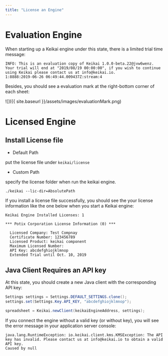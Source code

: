 ```yaml
---
title: "License an Engine"
---
```


# Evaluation Engine
When starting up a Keikai engine under this state, there is a limited trial time message:

```
INFO: This is an evaluation copy of Keikai 1.0.0-beta.22@jvw6wenz. Your trial will end at "2019/08/19 00:00:00", if you wish to continue using Keikai please contact us at info@keikai.io.
1:8888:2019-06-26 06:49:44.009437Z:stream:4

```

Besides, you should see a evaluation mark at the right-bottom corner of each sheet:

![]({{ site.baseurl }}/assets/images/evaluationMark.png)



# Licensed Engine

## Install License file

* Default Path

put the license file under `keikai/license`

* Custom Path

specify the license folder when run the keikai engine.

`./keikai --lic-dir=AbsolutePath`


If you install a license file successfully, you should see the your license information like the one below when you start a Keikai engine:

```
Keikai Engine Installed Licenses: 1

*** Potix Corporation License Information (0) ***

  Licensed Company: Test Compnay
  Certificate Number: 123456789       
  Licensed Product: keikai component
  Maximum Licensed Number: 
  API Key: abcdefghiojklmnop
  Extended Trial until Oct. 10, 2019
```

## Java Client Requires an API key
At this state, you should create a new Java client with the corresponding API key:

```java
Settings settings = Settings.DEFAULT_SETTINGS.clone();
settings.set(Settings.Key.API_KEY, "abcdefghiojklmnop");

spreadsheet = Keikai.newClient(keikaiEngineAddress, settings);
```

If you connect the engine without a valid key (or without key), you will see the error message in your application server console:

```
java.lang.RuntimeException: io.keikai.client.kms.KMSException: The API key has invalid. Please contact us at info@keikai.io to obtain a valid API key.
Caused by null
```